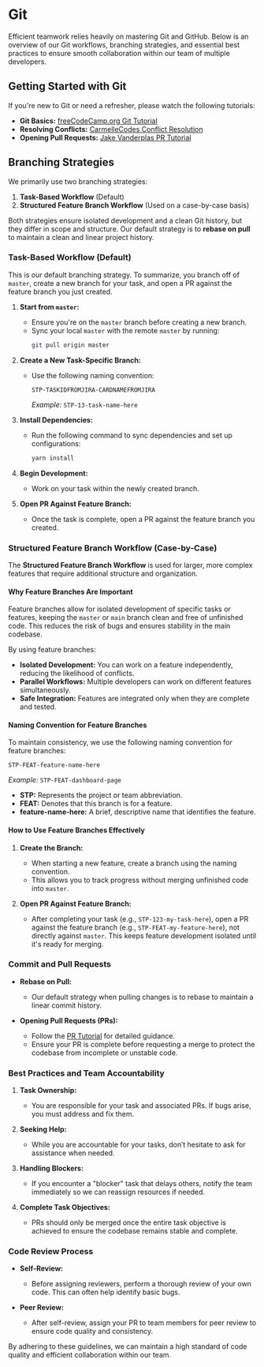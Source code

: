 # Git

Efficient teamwork relies heavily on mastering Git and GitHub. Below is an overview of our Git workflows, branching strategies, and essential best practices to ensure smooth collaboration within our team of multiple developers.

## Getting Started with Git

If you're new to Git or need a refresher, please watch the following tutorials:

- **Git Basics:** [freeCodeCamp.org Git Tutorial](https://www.youtube.com/watch?v=RGOj5yH7evk&ab_channel=freeCodeCamp.org)
- **Resolving Conflicts:** [CarmelleCodes Conflict Resolution](https://www.youtube.com/watch?v=QmKdodJU-js&t=23s&ab_channel=CarmelleCodes)
- **Opening Pull Requests:** [Jake Vanderplas PR Tutorial](https://www.youtube.com/watch?v=rgbCcBNZcdQ&ab_channel=JakeVanderplas)

## Branching Strategies

We primarily use two branching strategies:

1. **Task-Based Workflow** (Default)
2. **Structured Feature Branch Workflow** (Used on a case-by-case basis)

Both strategies ensure isolated development and a clean Git history, but they differ in scope and structure. Our default strategy is to **rebase on pull** to maintain a clean and linear project history.

### Task-Based Workflow (Default)

This is our default branching strategy. To summarize, you branch off of `master`, create a new branch for your task, and open a PR against the feature branch you just created.

1. **Start from `master`:**

   - Ensure you're on the `master` branch before creating a new branch.
   - Sync your local `master` with the remote `master` by running:
     ```bash
     git pull origin master
     ```

2. **Create a New Task-Specific Branch:**

   - Use the following naming convention:
     ```
     STP-TASKIDFROMJIRA-CARDNAMEFROMJIRA
     ```
     _Example:_ `STP-13-task-name-here`

3. **Install Dependencies:**

   - Run the following command to sync dependencies and set up configurations:
     ```bash
     yarn install
     ```

4. **Begin Development:**

   - Work on your task within the newly created branch.

5. **Open PR Against Feature Branch:**
   - Once the task is complete, open a PR against the feature branch you created.

### Structured Feature Branch Workflow (Case-by-Case)

The **Structured Feature Branch Workflow** is used for larger, more complex features that require additional structure and organization.

#### Why Feature Branches Are Important

Feature branches allow for isolated development of specific tasks or features, keeping the `master` or `main` branch clean and free of unfinished code. This reduces the risk of bugs and ensures stability in the main codebase.

By using feature branches:

- **Isolated Development:** You can work on a feature independently, reducing the likelihood of conflicts.
- **Parallel Workflows:** Multiple developers can work on different features simultaneously.
- **Safe Integration:** Features are integrated only when they are complete and tested.

#### Naming Convention for Feature Branches

To maintain consistency, we use the following naming convention for feature branches:

```
STP-FEAT-feature-name-here
```

_Example:_ `STP-FEAT-dashboard-page`

- **STP:** Represents the project or team abbreviation.
- **FEAT:** Denotes that this branch is for a feature.
- **feature-name-here:** A brief, descriptive name that identifies the feature.

#### How to Use Feature Branches Effectively

1. **Create the Branch:**

   - When starting a new feature, create a branch using the naming convention.
   - This allows you to track progress without merging unfinished code into `master`.

2. **Open PR Against Feature Branch:**
   - After completing your task (e.g., `STP-123-my-task-here`), open a PR against the feature branch (e.g., `STP-FEAT-my-feature-here`), not directly against `master`. This keeps feature development isolated until it's ready for merging.

### Commit and Pull Requests

- **Rebase on Pull:**

  - Our default strategy when pulling changes is to rebase to maintain a linear commit history.

- **Opening Pull Requests (PRs):**
  - Follow the [PR Tutorial](https://www.youtube.com/watch?v=rgbCcBNZcdQ&ab_channel=JakeVanderplas) for detailed guidance.
  - Ensure your PR is complete before requesting a merge to protect the codebase from incomplete or unstable code.

### Best Practices and Team Accountability

1. **Task Ownership:**

   - You are responsible for your task and associated PRs. If bugs arise, you must address and fix them.

2. **Seeking Help:**

   - While you are accountable for your tasks, don’t hesitate to ask for assistance when needed.

3. **Handling Blockers:**

   - If you encounter a "blocker" task that delays others, notify the team immediately so we can reassign resources if needed.

4. **Complete Task Objectives:**
   - PRs should only be merged once the entire task objective is achieved to ensure the codebase remains stable and complete.

### Code Review Process

- **Self-Review:**

  - Before assigning reviewers, perform a thorough review of your own code. This can often help identify basic bugs.

- **Peer Review:**
  - After self-review, assign your PR to team members for peer review to ensure code quality and consistency.

By adhering to these guidelines, we can maintain a high standard of code quality and efficient collaboration within our team.

